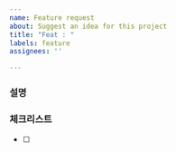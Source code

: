 ```yaml
---
name: Feature request
about: Suggest an idea for this project
title: "Feat : "
labels: feature
assignees: ''

---
```


### 설명

### 체크리스트
- [ ]
